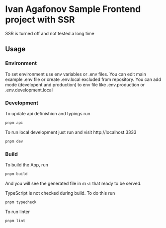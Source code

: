 # Ivan Agafonov Sample Frontend project with SSR

SSR is turned off and not tested a long time

## Usage

### Environment

To set environment use env variables or .env files.
You can edit main example .env file or create .env.local excluded from repository.
You can add mode (developent and production) to env file like .env.production or .env.development.local

### Development

To update api definishion and typings run

```bash
pnpm api
```

To run local development just run and visit http://localhost:3333

```bash
pnpm dev
```

### Build

To build the App, run

```bash
pnpm build
```
And you will see the generated file in `dist` that ready to be served.

TypeScript is not checked during build. To do this run

```bash
pnpm typecheck
```

To run linter

```bash
pnpm lint
```
